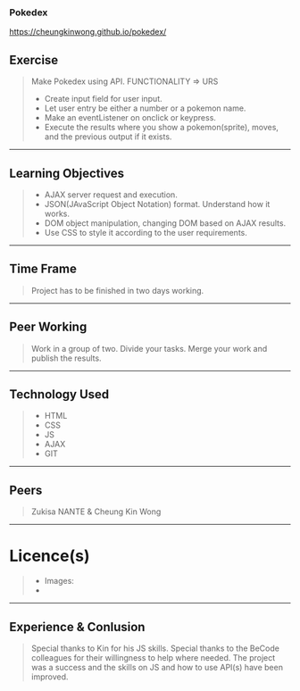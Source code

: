 ### Pokedex

https://cheungkinwong.github.io/pokedex/

## Exercise

> Make Pokedex using API.
> FUNCTIONALITY => URS
>
> -    Create input field for user input.
> -    Let user entry be either a number or a pokemon name.
> -    Make an eventListener on onclick or keypress.
> -    Execute the results where you show a pokemon(sprite), moves, and the previous output if it exists.

---

## Learning Objectives

> -    AJAX server request and execution.
> -    JSON(JAvaScript Object Notation) format. Understand how it works.
> -    DOM object manipulation, changing DOM based on AJAX results.
> -    Use CSS to style it according to the user requirements.

---

## Time Frame

> Project has to be finished in two days working.

---

## Peer Working

> Work in a group of two.
> Divide your tasks.
> Merge your work and publish the results.

---

## Technology Used

> -    HTML
> -    CSS
> -    JS
> -    AJAX
> -    GIT

---

## Peers

> Zukisa NANTE & Cheung Kin Wong

---

# Licence(s)

> -    Images:
> -

---

## Experience & Conlusion

> Special thanks to Kin for his JS skills.
> Special thanks to the BeCode colleagues for their willingness to help where needed.
> The project was a success and the skills on JS and how to use API(s) have been improved.
